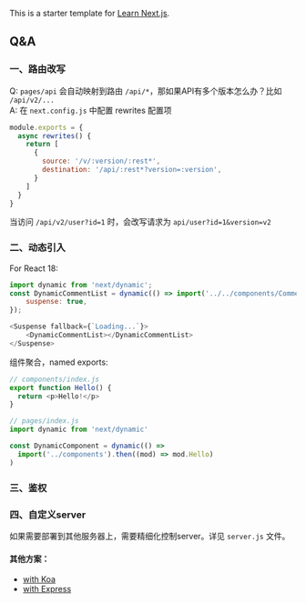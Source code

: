 This is a starter template for [Learn Next.js](https://nextjs.org/learn).

## Q&A

### 一、路由改写
Q: `pages/api` 会自动映射到路由 `/api/*`，那如果API有多个版本怎么办？比如 `/api/v2/...`                          
A:  在 `next.config.js` 中配置 rewrites 配置项

```js
module.exports = {
  async rewrites() {
    return [
      {
        source: '/v/:version/:rest*',
        destination: '/api/:rest*?version=:version',
      }
    ]
  }
}
```
当访问 `/api/v2/user?id=1` 时，会改写请求为 `api/user?id=1&version=v2`

### 二、动态引入

For React 18:
```js
import dynamic from 'next/dynamic';
const DynamicCommentList = dynamic(() => import('../../components/Comments'), {
    suspense: true,
});

<Suspense fallback={`Loading...`}>
    <DynamicCommentList></DynamicCommentList>
</Suspense>
```

组件聚合，named exports:
```js
// components/index.js
export function Hello() {
  return <p>Hello!</p>
}

// pages/index.js
import dynamic from 'next/dynamic'

const DynamicComponent = dynamic(() =>
  import('../components').then((mod) => mod.Hello)
)
```

### 三、鉴权


### 四、自定义server
如果需要部署到其他服务器上，需要精细化控制server。详见 `server.js` 文件。

#### 其他方案： 
- [with Koa](https://github.com/vercel/next.js/blob/canary/examples/custom-server-koa/server.js)
- [with Express](https://github.com/vercel/next.js/blob/canary/examples/custom-server-express/server.js)